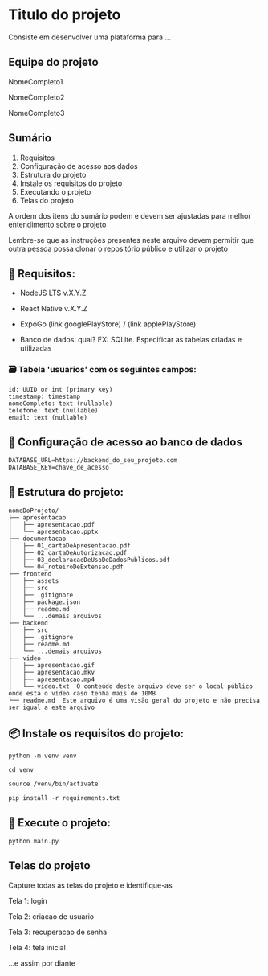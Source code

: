 # Titulo do projeto

Consiste em desenvolver uma plataforma para ...

## Equipe do projeto

NomeCompleto1

NomeCompleto2

NomeCompleto3

## Sumário

1. Requisitos
2. Configuração de acesso aos dados
3. Estrutura do projeto
4. Instale os requisitos do projeto
5. Executando o projeto
6. Telas do projeto

A ordem dos itens do sumário podem e devem ser ajustadas para melhor entendimento sobre o projeto

Lembre-se que as instruções presentes neste arquivo devem permitir que outra pessoa possa clonar o repositório público e utilizar o projeto


## 🔧 Requisitos:

- NodeJS LTS v.X.Y.Z

- React Native v.X.Y.Z

- ExpoGo (link googlePlayStore) / (link applePlayStore)

- Banco de dados: qual? EX: SQLite. Especificar as tabelas criadas e utilizadas

### 🗃️ Tabela 'usuarios' com os seguintes campos:
```
id: UUID or int (primary key)
timestamp: timestamp
nomeCompleto: text (nullable)
telefone: text (nullable)
email: text (nullable)
```

## 🔐 Configuração de acesso ao banco de dados
```
DATABASE_URL=https://backend_do_seu_projeto.com
DATABASE_KEY=chave_de_acesso
```

## 📁 Estrutura do projeto:
```
nomeDoProjeto/
├── apresentacao
│   ├── apresentacao.pdf
│   └── apresentacao.pptx
├── documentacao
│   ├── 01_cartaDeApresentacao.pdf
│   ├── 02_cartaDeAutorizacao.pdf
│   ├── 03_declaracaoDeUsoDeDadosPublicos.pdf
│   └── 04_roteiroDeExtensao.pdf
├── frontend
│   ├── assets
│   ├── src
│   ├── .gitignore
│   ├── package.json
│   ├── readme.md
│   └── ...demais arquivos
├── backend
│   ├── src
│   ├── .gitignore
│   ├── readme.md
│   └── ...demais arquivos
├── video
│   ├── apresentacao.gif
│   ├── apresentacao.mkv
│   ├── apresentacao.mp4
│   └── video.txt  O conteúdo deste arquivo deve ser o local público onde está o vídeo caso tenha mais de 10MB
└── readme.md  Este arquivo é uma visão geral do projeto e não precisa ser igual a este arquivo
```

## 📦 Instale os requisitos do projeto:
```
python -m venv venv

cd venv

source /venv/bin/activate

pip install -r requirements.txt
```

## 🚀 Execute o projeto:
```
python main.py
```

## Telas do projeto

Capture todas as telas do projeto e identifique-as

Tela 1: login

Tela 2: criacao de usuario

Tela 3: recuperacao de senha

Tela 4: tela inicial

...e assim por diante
